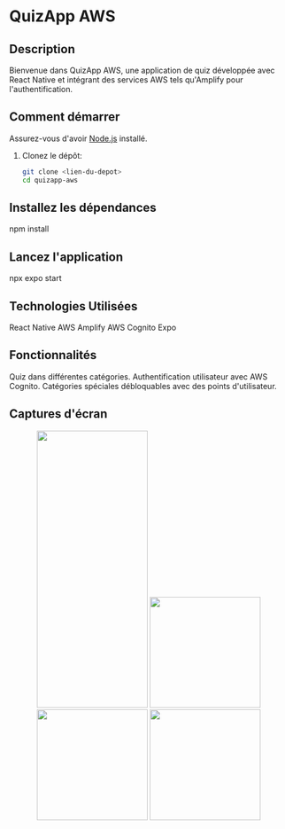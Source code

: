 # QuizApp AWS

## Description

Bienvenue dans QuizApp AWS, une application de quiz développée avec React Native et intégrant des services AWS tels qu'Amplify pour l'authentification.

## Comment démarrer

Assurez-vous d'avoir [Node.js](https://nodejs.org/) installé.

1. Clonez le dépôt:

   ```bash
   git clone <lien-du-depot>
   cd quizapp-aws

## Installez les dépendances

npm install

## Lancez l'application

npx expo start

## Technologies Utilisées

React Native
AWS Amplify
AWS Cognito
Expo

## Fonctionnalités

Quiz dans différentes catégories.
Authentification utilisateur avec AWS Cognito.
Catégories spéciales débloquables avec des points d'utilisateur.

## Captures d'écran

<!-- markdownlint-disable MD033 -->
<p align="center">
  <img src="https://res.cloudinary.com/dxrttyi2g/image/upload/v1700819263/demo1_hfdx2w.png" width="200" height="500" padding="20"/>

  <img src="https://res.cloudinary.com/dxrttyi2g/image/upload/v1700819263/demo2_wxxqfv.png" width="200" heigth="500" padding="20"/>

  <img src="https://res.cloudinary.com/dxrttyi2g/image/upload/v1700819263/demo3_tyy1fh.png" width="200" heigth="500" padding="20"/>

  <img src="https://res.cloudinary.com/dxrttyi2g/image/upload/v1700819263/demo4_pxe7mu.png" width="200" heigth="500" padding="20"/>
</p>
<!-- markdownlint-enable MD033 -->